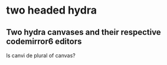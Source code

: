 # two headed hydra

## Two hydra canvases and their respective codemirror6 editors

Is canvi de plural of canvas?